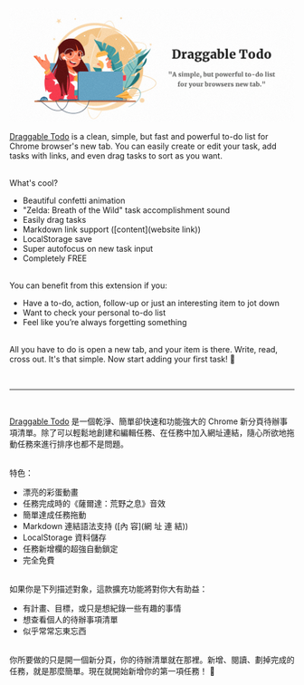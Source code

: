 [![Photo](https://raw.githubusercontent.com/rayc2045/todo-chrome-extension/main/images/original/marquee_promo_tile.png)](https://chrome.google.com/webstore/detail/draggable-to-do-list%EF%BD%9C%E5%8F%AF%E6%8B%96%E6%9B%B3%E7%9A%84/pndehpgkgbajinooeiebnjikfdfgoogi)

[Draggable Todo](https://chrome.google.com/webstore/detail/draggable-to-do-list%EF%BD%9C%E5%8F%AF%E6%8B%96%E6%9B%B3%E7%9A%84/pndehpgkgbajinooeiebnjikfdfgoogi) is a clean, simple, but fast and powerful to-do list for Chrome browser's new tab. You can easily create or edit your task, add tasks with links, and even drag tasks to sort as you want.

\
What's cool?
- Beautiful confetti animation
- "Zelda: Breath of the Wild" task accomplishment sound
- Easily drag tasks
- Markdown link support ([content](website link))
- LocalStorage save
- Super autofocus on new task input
- Completely FREE

\
You can benefit from this extension if you:
- Have a to-do, action, follow-up or just an interesting item to jot down 
- Want to check your personal to-do list
- Feel like you’re always forgetting something

\
All you have to do is open a new tab, and your item is there. Write, read, cross out. It's that simple. Now start adding your first task! 🙂

</br>

---

</br>

[Draggable Todo](https://chrome.google.com/webstore/detail/draggable-to-do-list%EF%BD%9C%E5%8F%AF%E6%8B%96%E6%9B%B3%E7%9A%84/pndehpgkgbajinooeiebnjikfdfgoogi) 是一個乾淨、簡單卻快速和功能強大的 Chrome 新分頁待辦事項清單。除了可以輕鬆地創建和編輯任務、在任務中加入網址連結，隨心所欲地拖動任務來進行排序也都不是問題。

\
特色：
- 漂亮的彩蛋動畫
- 任務完成時的《薩爾達：荒野之息》音效
- 簡單達成任務拖動
- Markdown 連結語法支持 ([內 容](網 址 連 結))
- LocalStorage 資料儲存
- 任務新增欄的超強自動鎖定
- 完全免費

\
如果你是下列描述對象，這款擴充功能將對你大有助益：
- 有計畫、目標，或只是想紀錄一些有趣的事情
- 想查看個人的待辦事項清單
- 似乎常常忘東忘西

\
你所要做的只是開一個新分頁，你的待辦清單就在那裡。新增、閱讀、劃掉完成的任務，就是那麼簡單。現在就開始新增你的第一項任務！ 🙂